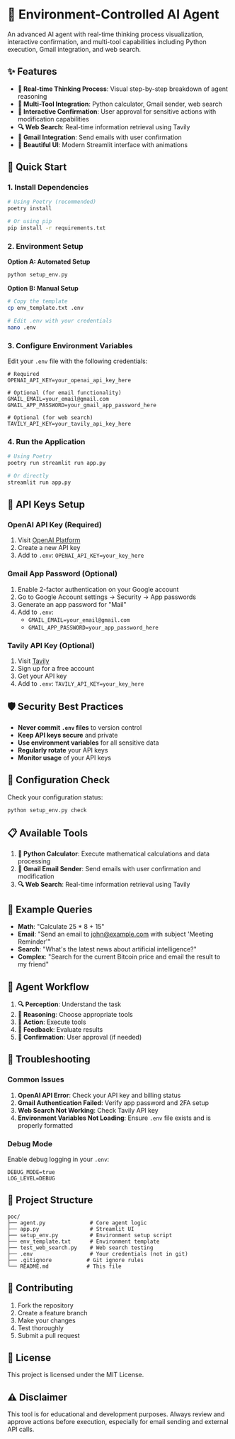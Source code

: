 # 🤖 Environment-Controlled AI Agent

An advanced AI agent with real-time thinking process visualization, interactive confirmation, and multi-tool capabilities including Python execution, Gmail integration, and web search.

## ✨ Features

- **🧠 Real-time Thinking Process**: Visual step-by-step breakdown of agent reasoning
- **🔧 Multi-Tool Integration**: Python calculator, Gmail sender, web search
- **👤 Interactive Confirmation**: User approval for sensitive actions with modification capabilities
- **🔍 Web Search**: Real-time information retrieval using Tavily
- **📧 Gmail Integration**: Send emails with user confirmation
- **🎨 Beautiful UI**: Modern Streamlit interface with animations

## 🚀 Quick Start

### 1. Install Dependencies

```bash
# Using Poetry (recommended)
poetry install

# Or using pip
pip install -r requirements.txt
```

### 2. Environment Setup

**Option A: Automated Setup**
```bash
python setup_env.py
```

**Option B: Manual Setup**
```bash
# Copy the template
cp env_template.txt .env

# Edit .env with your credentials
nano .env
```

### 3. Configure Environment Variables

Edit your `.env` file with the following credentials:

```env
# Required
OPENAI_API_KEY=your_openai_api_key_here

# Optional (for email functionality)
GMAIL_EMAIL=your_email@gmail.com
GMAIL_APP_PASSWORD=your_gmail_app_password_here

# Optional (for web search)
TAVILY_API_KEY=your_tavily_api_key_here
```

### 4. Run the Application

```bash
# Using Poetry
poetry run streamlit run app.py

# Or directly
streamlit run app.py
```

## 🔑 API Keys Setup

### OpenAI API Key (Required)
1. Visit [OpenAI Platform](https://platform.openai.com/api-keys)
2. Create a new API key
3. Add to `.env`: `OPENAI_API_KEY=your_key_here`

### Gmail App Password (Optional)
1. Enable 2-factor authentication on your Google account
2. Go to Google Account settings → Security → App passwords
3. Generate an app password for "Mail"
4. Add to `.env`: 
   - `GMAIL_EMAIL=your_email@gmail.com`
   - `GMAIL_APP_PASSWORD=your_app_password_here`

### Tavily API Key (Optional)
1. Visit [Tavily](https://tavily.com)
2. Sign up for a free account
3. Get your API key
4. Add to `.env`: `TAVILY_API_KEY=your_key_here`

## 🛡️ Security Best Practices

- **Never commit `.env` files** to version control
- **Keep API keys secure** and private
- **Use environment variables** for all sensitive data
- **Regularly rotate** your API keys
- **Monitor usage** of your API keys

## 🔧 Configuration Check

Check your configuration status:

```bash
python setup_env.py check
```

## 📋 Available Tools

1. **🐍 Python Calculator**: Execute mathematical calculations and data processing
2. **📧 Gmail Email Sender**: Send emails with user confirmation and modification
3. **🔍 Web Search**: Real-time information retrieval using Tavily

## 🎯 Example Queries

- **Math**: "Calculate 25 * 8 + 15"
- **Email**: "Send an email to john@example.com with subject 'Meeting Reminder'"
- **Search**: "What's the latest news about artificial intelligence?"
- **Complex**: "Search for the current Bitcoin price and email the result to my friend"

## 🔄 Agent Workflow

1. **🔍 Perception**: Understand the task
2. **🧠 Reasoning**: Choose appropriate tools
3. **🔧 Action**: Execute tools
4. **📝 Feedback**: Evaluate results
5. **👤 Confirmation**: User approval (if needed)

## 🐛 Troubleshooting

### Common Issues

1. **OpenAI API Error**: Check your API key and billing status
2. **Gmail Authentication Failed**: Verify app password and 2FA setup
3. **Web Search Not Working**: Check Tavily API key
4. **Environment Variables Not Loading**: Ensure `.env` file exists and is properly formatted

### Debug Mode

Enable debug logging in your `.env`:
```env
DEBUG_MODE=true
LOG_LEVEL=DEBUG
```

## 📁 Project Structure

```
poc/
├── agent.py              # Core agent logic
├── app.py                # Streamlit UI
├── setup_env.py          # Environment setup script
├── env_template.txt      # Environment template
├── test_web_search.py    # Web search testing
├── .env                  # Your credentials (not in git)
├── .gitignore           # Git ignore rules
└── README.md            # This file
```

## 🤝 Contributing

1. Fork the repository
2. Create a feature branch
3. Make your changes
4. Test thoroughly
5. Submit a pull request

## 📄 License

This project is licensed under the MIT License.

## ⚠️ Disclaimer

This tool is for educational and development purposes. Always review and approve actions before execution, especially for email sending and external API calls. 